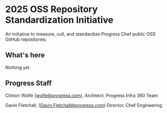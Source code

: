 # 2025 OSS Repository Standardization Initiative 

An initiative to measure, cull, and standardize Progress Chef public OSS GitHub repositories.

## What's here

Nothing yet.

## Progress Staff

Clinton Wolfe (wolfe@progress.com), Architect, Progress Infra 360 Team

Gavin Fletchall, (Gavin.Fletchall@progress.com) Director, Chef Engineering
